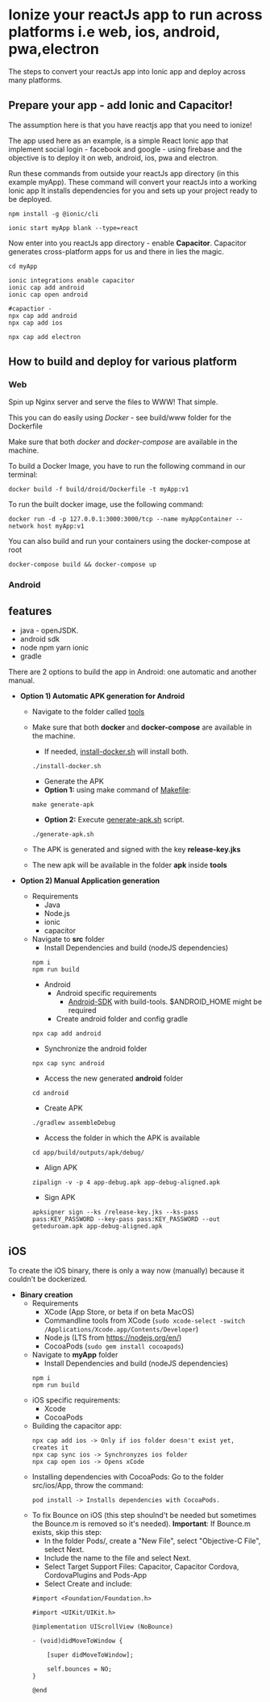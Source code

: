 # Ionize your reactJs app to run across platforms i.e web, ios, android, pwa,electron 

The steps to convert your reactJs app into Ionic app and deploy across many platforms.

## Prepare your app - add Ionic and Capacitor!
The assumption here is that you have reactjs app that you need to ionize!

The app used here as an example, is a simple React Ionic app that implement social login - facebook and google - using firebase and the objective is to
deploy it on web, android, ios, pwa and electron.

Run these commands from outside your reactJs app directory (in this example myApp).
These command will convert your reactJs into a working Ionic app
It installs dependencies for you and sets up your project ready to be deployed.
 ```
npm install -g @ionic/cli

ionic start myApp blank --type=react

 ``` 
 Now enter into you reactJs app directory - enable **Capacitor**. Capacitor generates cross-platform apps for us and there in lies the magic.
 ```
cd myApp

ionic integrations enable capacitor
ionic cap add android
ionic cap open android

#capactior -
npx cap add android
npx cap add ios

npx cap add electron
 ```

## How to build and deploy for various platform

### Web

Spin up Nginx server and serve the files to WWW! That simple. 

This you can do easily using _Docker_ - see build/www folder for the Dockerfile

Make sure that both _docker_ and _docker-compose_ are available in the machine.

To build a Docker Image, you have to run the following command in our terminal:
 ```
docker build -f build/droid/Dockerfile -t myApp:v1 
 ```
To run the built docker image, use the following command:
 ```
docker run -d -p 127.0.0.1:3000:3000/tcp --name myAppContainer --network host myApp:v1 
 ```
You can also build and run your containers using the docker-compose at root 
 ```
docker-compose build && docker-compose up
 ```
 
### Android

## features
- java - openJSDK.
- android sdk
- node npm yarn ionic
- gradle

There are 2 options to build the app in Android: one automatic and another manual.
 
* **Option 1) Automatic APK generation for Android**
   * Navigate to the folder called [tools](tools)
   * Make sure that both __docker__ and __docker-compose__ are available in the machine.
     * If needed, [install-docker.sh](tools/install-docker.sh) will install both.
     ```
     ./install-docker.sh
     ```
     *  Generate the APK
       * __Option 1:__ using make command of [Makefile](tools/Makefile):
        ```
        make generate-apk
        ```
       * __Option 2:__ Execute [generate-apk.sh](tools/generate-apk.sh) script.
        ```
        ./generate-apk.sh
        ```

  * The APK is generated and signed with the key __release-key.jks__
  * The new apk will be available in the folder __apk__ inside __tools__
        
*  **Option 2) Manual Application generation**
   * Requirements
     * Java
     * Node.js
     * ionic
     * capacitor
   * Navigate to __src__ folder
     * Install Dependencies and build (nodeJS dependencies)
     ```
     npm i
     npm run build
     ```
     * Android
       * Android specific requirements
         * [Android-SDK](https://developer.android.com/studio#downloads) with build-tools. $ANDROID_HOME might be required
       * Create android folder and config gradle
      ```
      npx cap add android
      ```
      * Synchronize the android folder
      ```
      npx cap sync android
      ```
      * Access the new generated __android__ folder
      ```
      cd android
      ```
      * Create APK
      ```
      ./gradlew assembleDebug
      ```
      * Access the folder in which the APK is available
      ```
      cd app/build/outputs/apk/debug/
      ```
      * Align APK
      ```
      zipalign -v -p 4 app-debug.apk app-debug-aligned.apk
      ```
      * Sign APK
      ```
      apksigner sign --ks /release-key.jks --ks-pass pass:KEY_PASSWORD --key-pass pass:KEY_PASSWORD --out geteduroam.apk app-debug-aligned.apk
      ```
 ## iOS
 
To create the iOS binary, there is only a way now (manually) because it couldn't be dockerized.
 * **Binary creation**
    * Requirements
      * XCode (App Store, or beta if on beta MacOS)
      * Commandline tools from XCode (`sudo xcode-select -switch /Applications/Xcode.app/Contents/Developer`)
      * Node.js (LTS from https://nodejs.org/en/)
      * CocoaPods (`sudo gem install cocoapods`)
    * Navigate to __myApp__ folder
      * Install Dependencies and build (nodeJS dependencies)
      ```
      npm i
      npm run build
      ```
    * iOS specific requirements:
      * Xcode
      * CocoaPods
    * Building the capacitor app:
         ```
         npx cap add ios -> Only if ios folder doesn't exist yet, creates it
         npx cap sync ios -> Synchronyzes ios folder
         npx cap open ios -> Opens xCode
         ```
    * Installing dependencies with CocoaPods: Go to the folder src/ios/App, throw the command:
         ```
         pod install -> Installs dependencies with CocoaPods.
         ```
    * To fix Bounce on iOS (this step shoulnd't be needed but sometimes the Bounce.m is removed so it's needed). **Important**: If Bounce.m exists, skip this step:
      * In the folder Pods/, create a "New File", select "Objective-C File", select Next.
      * Include the name to the file and select Next.
      * Select Target Support Files: Capacitor, Capacitor Cordova, CordovaPlugins and Pods-App
      * Select Create and include:
      ```
      #import <Foundation/Foundation.h>

      #import <UIKit/UIKit.h>

      @implementation UIScrollView (NoBounce)

      - (void)didMoveToWindow {

          [super didMoveToWindow];

          self.bounces = NO;
      }

      @end
      ```

